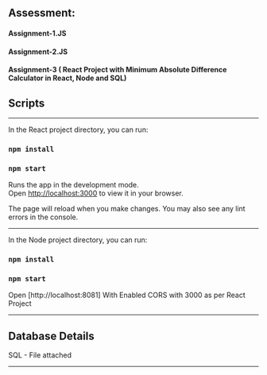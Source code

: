## Assessment:

#### Assignment-1.JS
#### Assignment-2.JS
#### Assignment-3 ( React Project with Minimum Absolute Difference Calculator in React, Node and SQL)

## Scripts
********************************************************************************************************
In the React project directory, you can run:
### `npm install`

### `npm start`

Runs the app in the development mode.\
Open [http://localhost:3000](http://localhost:3000) to view it in your browser.

The page will reload when you make changes. You may also see any lint errors in the console.

********************************************************************************************************

In the Node project directory, you can run:
### `npm install`

### `npm start`

Open [http://localhost:8081]
With Enabled CORS with 3000 as per React Project

********************************************************************************************************
## Database Details

SQL - File attached 

********************************************************************************************************
